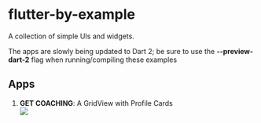 # flutter-by-example
A collection of simple UIs and widgets.

The apps are slowly being updated to Dart 2; be sure to use the __--preview-dart-2__ flag when running/compiling these examples

## Apps

1. __GET COACHING__: A GridView with Profile Cards <br>
![](https://media.giphy.com/media/3HGOMNXEBSjQXWgDEq/giphy.gif)

